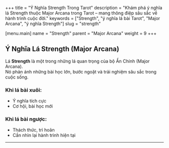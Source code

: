 +++
title = "Ý Nghĩa Strength Trong Tarot"
description = "Khám phá ý nghĩa lá Strength thuộc Major Arcana trong Tarot – mang thông điệp sâu sắc về hành trình cuộc đời."
keywords = ["Strength", "ý nghĩa lá bài Tarot", "Major Arcana", "ý nghĩa Strength"]
slug = "strength"

[menu.main]
name = "Strength"
parent = "Major Arcana"
weight = 9
+++

## Ý Nghĩa Lá Strength (Major Arcana)

Lá **Strength** là một trong những lá quan trọng của bộ Ẩn Chính (Major Arcana).  
Nó phản ánh những bài học lớn, bước ngoặt và trải nghiệm sâu sắc trong cuộc sống.

### Khi lá bài xuôi:
- Ý nghĩa tích cực  
- Cơ hội, bài học mới  

### Khi lá bài ngược:
- Thách thức, trì hoãn  
- Cần nhìn lại hành trình hiện tại  

---
